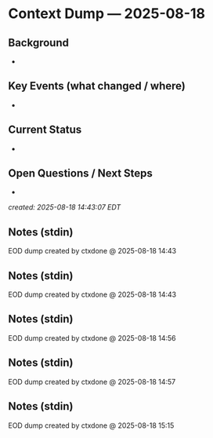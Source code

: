 # Context Dump — 2025-08-18

## Background
- 

## Key Events (what changed / where)
- 

## Current Status
- 

## Open Questions / Next Steps
- 

_created: 2025-08-18 14:43:07 EDT_

## Notes (stdin)
EOD dump created by ctxdone @ 2025-08-18 14:43

## Notes (stdin)
EOD dump created by ctxdone @ 2025-08-18 14:43

## Notes (stdin)
EOD dump created by ctxdone @ 2025-08-18 14:56

## Notes (stdin)
EOD dump created by ctxdone @ 2025-08-18 14:57

## Notes (stdin)
EOD dump created by ctxdone @ 2025-08-18 15:15
